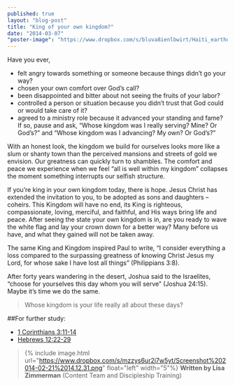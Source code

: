 ```yaml
---
published: true
layout: "blog-post"
title: "King of your own kingdom?"
date: "2014-03-07"
"poster-image": "https://www.dropbox.com/s/bluva8ienlbwirt/Haiti_earthquake_damage.jpg"
---
```


Have you ever,
- felt angry towards something or someone because things didn’t go your way?
- chosen your own comfort over God’s call?
- been disappointed and bitter about not seeing the fruits of your labor?
- controlled a person or situation because you didn’t trust that God could or would take care of it?
- agreed to a ministry role because it advanced your standing and fame?
If so, pause and ask, “Whose kingdom was I really serving?  Mine?  Or God’s?” and “Whose kingdom was I advancing?  My own?  Or God’s?”  

With an honest look, the kingdom we build for ourselves looks more like a slum or shanty town than the perceived mansions and streets of gold we envision.  Our greatness can quickly turn to shambles.  The comfort and peace we experience when we feel “all is well within my kingdom” collapses the moment something interrupts our selfish structure.    

If you’re king in your own kingdom today, there is hope.  Jesus Christ has extended the invitation to you, to be adopted as sons and daughters – coheirs.  This Kingdom will have no end, its King is righteous, compassionate, loving, merciful, and faithful, and His ways bring life and peace.  After seeing the state your own kingdom is in, are you ready to wave the white flag and lay your crown down for a better way?  Many before us have, and what they gained will not be taken away.

The same King and Kingdom inspired Paul to write, “I consider everything a loss compared to the surpassing greatness of knowing Christ Jesus my Lord, for whose sake I have lost all things” (Philippians 3:8). 

After forty years wandering in the desert, Joshua said to the Israelites, “choose for yourselves this day whom you will serve” (Joshua 24:15).  Maybe it’s time we do the same.  
>Whose kingdom is your life really all about these days?

##For further study:
- <a href="http://www.biblegateway.com/passage/?search=1+Corinthians+3%3A11-14&version=NIV" target="_blank">1 Corinthians 3:11-14</a> 
- <a href="http://www.biblegateway.com/passage/?search=Hebrews+12%3A22-29&version=NIV" target="_blank">Hebrews 12:22-29</a>

>{% include image.html url="https://www.dropbox.com/s/mzzys6ur2i7w5yt/Screenshot%202014-02-21%2014.12.31.png" float="left" width="5"%} **Written by Lisa Zimmerman** (Content Team and Discipleship Training)